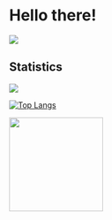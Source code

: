 # Hello there!

<a href="https://linkedin.com/in/l1s"><img src="https://img.shields.io/badge/LinkedIn-0077B5?style=for-the-badge&logo=linkedin&logoColor=white" /></a>

## Statistics 

[![](https://github-readme-stats.vercel.app/api?username=YarikRevich&show_icons=true&theme=highcontrast)](https://github.com/anuraghazra/github-readme-stats)

[![Top Langs](https://github-readme-stats.vercel.app/api/top-langs/?username=YarikRevich&hide=c%2B%2B,cmake,makefile,html,css,starlark,hcl,shaderlab,hlsl,tcl,glsl,shell,dockerfile,vimscript&langs_count=15)](https://github.com/anuraghazra/github-readme-stats)

<img src="https://github-readme-streak-stats.herokuapp.com/?user=YarikRevich" height = "170" align=center />


